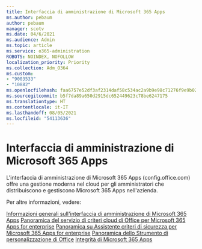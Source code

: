 ```yaml
---
title: Interfaccia di amministrazione di Microsoft 365 Apps
ms.author: pebaum
author: pebaum
manager: scotv
ms.date: 04/6/2021
ms.audience: Admin
ms.topic: article
ms.service: o365-administration
ROBOTS: NOINDEX, NOFOLLOW
localization_priority: Priority
ms.collection: Adm_O364
ms.custom:
- "9003533"
- "10882"
ms.openlocfilehash: faa6757e52df3af2314daf58c534ac2a9b9e98c71276f9e9b02c02f8d9cc88d0
ms.sourcegitcommit: b5f7da89a650d2915dc652449623c78be6247175
ms.translationtype: HT
ms.contentlocale: it-IT
ms.lasthandoff: 08/05/2021
ms.locfileid: "54113636"
---
```

# <a name="microsoft-365-apps-admin-center"></a>Interfaccia di amministrazione di Microsoft 365 Apps

L'interfaccia di amministrazione di Microsoft 365 Apps (config.office.com) offre una gestione moderna nel cloud per gli amministratori che distribuiscono e gestiscono Microsoft 365 Apps nell'azienda. 

Per altre informazioni, vedere:

[Informazioni generali sull'interfaccia di amministrazione di Microsoft 365 Apps](https://docs.microsoft.com/deployoffice/admincenter/overview)
[Panoramica del servizio di criteri cloud di Office per Microsoft 365 Apps for enterprise](https://docs.microsoft.com/deployoffice/overview-office-cloud-policy-service)
[Panoramica su Assistente criteri di sicurezza per Microsoft 365 Apps for enterprise](https://docs.microsoft.com/deployoffice/overview-of-security-policy-advisor)
[Panoramica dello Strumento di personalizzazione di Office](https://docs.microsoft.com/deployoffice/overview-of-the-office-customization-tool-for-click-to-run)
[Integrità di Microsoft 365 Apps](https://docs.microsoft.com/deployoffice/admincenter/microsoft-365-apps-health)